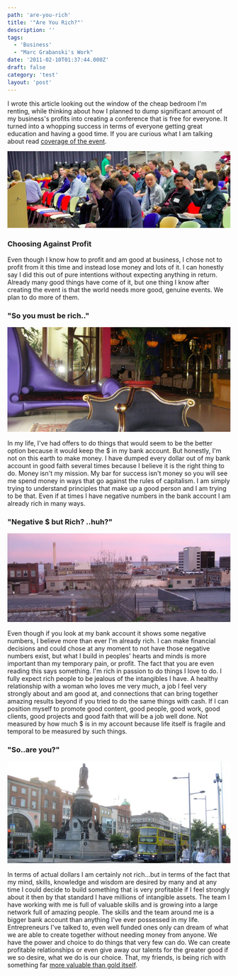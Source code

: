 ```yaml
---
path: 'are-you-rich'
title: '"Are You Rich?"'
description: ''
tags:
  - 'Business'
  - "Marc Grabanski's Work"
date: '2011-02-10T01:37:44.000Z'
draft: false
category: 'test'
layout: 'post'
---
```


I wrote this article looking out the window of the cheap bedroom I'm renting, while thinking about how I planned to dump significant amount of my business's profits into creating a conference that is free for everyone. It turned into a whopping success in terms of everyone getting great education and having a good time. If you are curious what I am talking about read [coverage of the event](http://thenextweb.com/mobile/2011/01/31/googles-free-day-of-javascript-on-mobile/).

[![Day of JavaScript on Mobile](dayofjs.jpg)](http://www.flickr.com/photos/franksvalli/5394719161)

### Choosing Against Profit

Even though I know how to profit and am good at business, I chose not to profit from it this time and instead lose money and lots of it. I can honestly say I did this out of pure intentions without expecting anything in return. Already many good things have come of it, but one thing I know after creating the event is that the world needs more good, genuine events. We plan to do more of them.

### "So you must be rich.."

![Dublin Hotel](dublin-hotel.jpg)

In my life, I've had offers to do things that would seem to be the better option because it would keep the $ in my bank account. But honestly, I'm not on this earth to make money. I have dumped every dollar out of my bank account in good faith several times because I believe it is the right thing to do. Money isn't my mission. My bar for success isn't money so you will see me spend money in ways that go against the rules of capitalism. I am simply trying to understand principles that make up a good person and I am trying to be that. Even if at times I have negative numbers in the bank account I am already rich in many ways.

### "Negative $ but Rich? ..huh?"

![Duluth Minnesota Overlook](duluth-overlook.jpg)

Even though if you look at my bank account it shows some negative numbers, I believe more than ever I'm already rich. I can make financial decisions and could chose at any moment to not have those negative numbers exist, but what I build in peoples' hearts and minds is more important than my temporary pain, or profit. The fact that you are even reading this says something. I'm rich in passion to do things I love to do. I fully expect rich people to be jealous of the intangibles I have. A healthy relationship with a woman who loves me very much, a job I feel very strongly about and am good at, and connections that can bring together amazing results beyond if you tried to do the same things with cash. If I can position myself to promote good content, good people, good work, good clients, good projects and good faith that will be a job well done. Not measured by how much $ is in my account because life itself is fragile and temporal to be measured by such things.

### "So..are you?"

![Dublin Main Street](dublin-main.jpg)

In terms of actual dollars I am certainly not rich...but in terms of the fact that my mind, skills, knowledge and wisdom are desired by many and at any time I could decide to build something that is very profitable if I feel strongly about it then by that standard I have millions of intangible assets. The team I have working with me is full of valuable skills and is growing into a large network full of amazing people. The skills and the team around me is a bigger bank account than anything I've ever possessed in my life. Entrepreneurs I've talked to, even well funded ones only can dream of what we are able to create together without needing money from anyone. We have the power and choice to do things that very few can do. We can create profitable relationships or even give away our talents for the greater good if we so desire, what we do is our choice. That, my friends, is being rich with something far [more valuable than gold itself](/developing-value-stronger-than-money).
